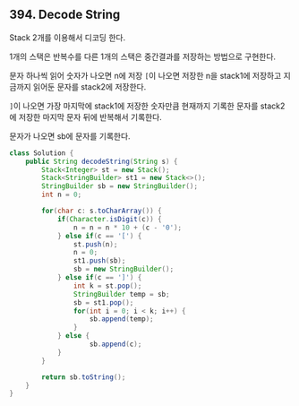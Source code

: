## 394. Decode String

Stack 2개를 이용해서 디코딩 한다.

1개의 스택은 반복수를 다른 1개의 스택은 중간결과를 저장하는 방법으로 구현한다.

문자 하나씩 읽어 숫자가 나오면 n에 저장  `[`이 나오면 저장한 n을 stack1에 저장하고 지금까지 읽어둔 문자를 stack2에 저장한다.

`]`이 나오면 가장 마지막에 stack1에 저장한 숫자만큼 현재까지 기록한 문자를 stack2에 저장한 마지막 문자 뒤에 반복해서 기록한다.

문자가 나오면 sb에 문자를 기록한다.

```java
class Solution {
    public String decodeString(String s) {
        Stack<Integer> st = new Stack();
        Stack<StringBuilder> st1 = new Stack<>();
        StringBuilder sb = new StringBuilder();
        int n = 0;

        for(char c: s.toCharArray()) {
            if(Character.isDigit(c)) {
                n = n = n * 10 + (c - '0');
            } else if(c == '[') {
                st.push(n);
                n = 0;
                st1.push(sb);
                sb = new StringBuilder();
            } else if(c == ']') {
                int k = st.pop();
                StringBuilder temp = sb;
                sb = st1.pop();
                for(int i = 0; i < k; i++) {
                    sb.append(temp);
                } 
            } else {
                    sb.append(c);
            }
        }

        return sb.toString();
    }
}
```
